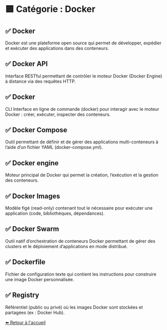 # 🟦 Catégorie : Docker

## ✅ Docker

Docker est une plateforme open source qui permet de développer, expédier et exécuter des applications dans des conteneurs.

## ✅ Docker API

Interface RESTful permettant de contrôler le moteur Docker (Docker Engine) à distance via des requêtes HTTP.

## ✅ Docker

CLI Interface en ligne de commande (docker) pour interagir avec le moteur Docker : créer, exécuter, inspecter des conteneurs.

## ✅ Docker Compose

Outil permettant de définir et de gérer des applications multi-conteneurs à l’aide d’un fichier YAML (docker-compose.yml).

## ✅ Docker engine

Moteur principal de Docker qui permet la création, l’exécution et la gestion des conteneurs.

## ✅ Docker Images

Modèle figé (read-only) contenant tout le nécessaire pour exécuter une application (code, bibliothèques, dépendances).

## ✅ Docker Swarm

Outil natif d’orchestration de conteneurs Docker permettant de gérer des clusters et le déploiement d’applications en mode distribué.

## ✅ Dockerfile

Fichier de configuration texte qui contient les instructions pour construire une image Docker personnalisée.

## ✅ Registry

Référentiel (public ou privé) où les images Docker sont stockées et partagées (ex : Docker Hub).

[⬅️ Retour à l'accueil](../index.md)
